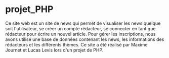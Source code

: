 # projet_PHP
Ce site web est un site de news qui permet de visualiser les news quelque soit l'utilisateur, se créer un compte rédacteur, se connecter en tant que rédacteur pour écrire un nouvel article.
Pour gérer les inscriptions, nous avons utilisé une base de données contenant les news, les informations des rédacteurs et les différents thèmes.
Ce site a été réalisé par Maxime Journet et Lucas Levis lors d'un projet de PHP.

